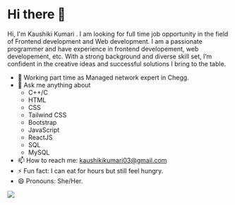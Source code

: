 <h1>Hi there 👋</h1>
Hi, I'm Kaushiki Kumari . I am looking for full time job opportunity in the field of Frontend development and Web development. I am a passionate programmer and have experience in frontend developement, web developement, etc. With a strong background and diverse skill set, I’m confident in the creative ideas and successful solutions I bring to the table.

- 🌱 Working part time as Managed network expert in Chegg.
- 💬 Ask me anything about
      <ul>
     <li>C++/C</li>
     <li>HTML</li>
      <li>CSS</li>
      <li>Tailwind CSS</li>
      <li>Bootstrap</li>
      <li>JavaScript</li>
      <li>ReactJS</li>
      <li>SQL</li>
      <li>MySQL</li>
  </ul>
- 📫 How to reach me: kaushikikumari03@gmail.com 
- ⚡ Fun fact: I can eat for hours but still feel hungry.
- 😄 Pronouns: She/Her.

<img src ="https://github-readme-stats.vercel.app/api?username=kaushikikri&theme=radical&show_icons=true">

<!-- - 👯 I’m looking to collaborate on ... - 🤔 I’m looking for help with ...-->
